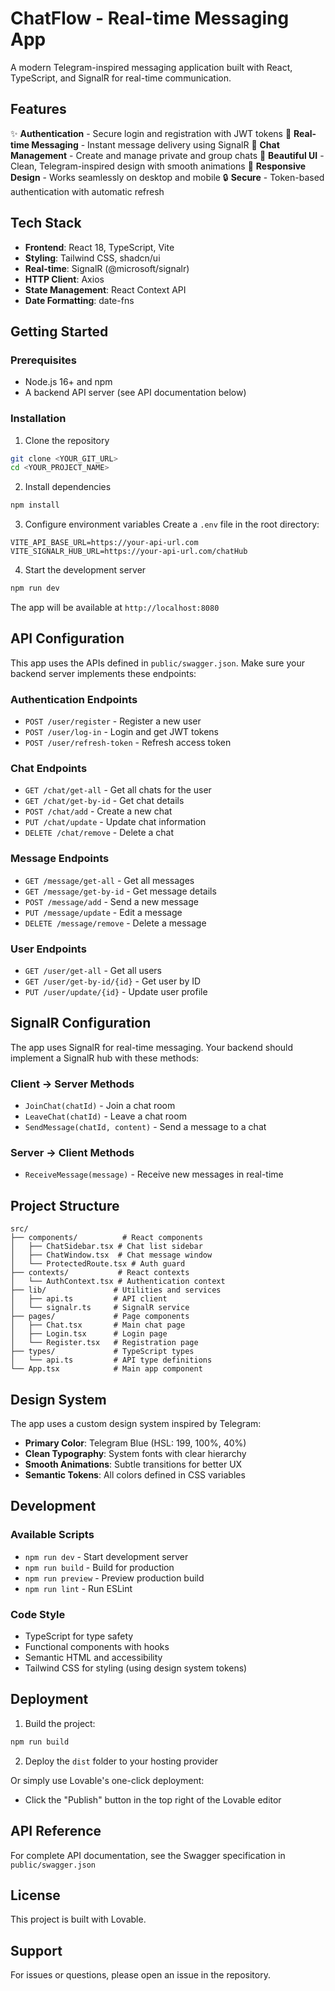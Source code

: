 # ChatFlow - Real-time Messaging App

A modern Telegram-inspired messaging application built with React, TypeScript, and SignalR for real-time communication.

## Features

✨ **Authentication** - Secure login and registration with JWT tokens
💬 **Real-time Messaging** - Instant message delivery using SignalR
👥 **Chat Management** - Create and manage private and group chats
🎨 **Beautiful UI** - Clean, Telegram-inspired design with smooth animations
📱 **Responsive Design** - Works seamlessly on desktop and mobile
🔒 **Secure** - Token-based authentication with automatic refresh

## Tech Stack

- **Frontend**: React 18, TypeScript, Vite
- **Styling**: Tailwind CSS, shadcn/ui
- **Real-time**: SignalR (@microsoft/signalr)
- **HTTP Client**: Axios
- **State Management**: React Context API
- **Date Formatting**: date-fns

## Getting Started

### Prerequisites

- Node.js 16+ and npm
- A backend API server (see API documentation below)

### Installation

1. Clone the repository
```bash
git clone <YOUR_GIT_URL>
cd <YOUR_PROJECT_NAME>
```

2. Install dependencies
```bash
npm install
```

3. Configure environment variables
Create a `.env` file in the root directory:
```env
VITE_API_BASE_URL=https://your-api-url.com
VITE_SIGNALR_HUB_URL=https://your-api-url.com/chatHub
```

4. Start the development server
```bash
npm run dev
```

The app will be available at `http://localhost:8080`

## API Configuration

This app uses the APIs defined in `public/swagger.json`. Make sure your backend server implements these endpoints:

### Authentication Endpoints
- `POST /user/register` - Register a new user
- `POST /user/log-in` - Login and get JWT tokens
- `POST /user/refresh-token` - Refresh access token

### Chat Endpoints
- `GET /chat/get-all` - Get all chats for the user
- `GET /chat/get-by-id` - Get chat details
- `POST /chat/add` - Create a new chat
- `PUT /chat/update` - Update chat information
- `DELETE /chat/remove` - Delete a chat

### Message Endpoints
- `GET /message/get-all` - Get all messages
- `GET /message/get-by-id` - Get message details
- `POST /message/add` - Send a new message
- `PUT /message/update` - Edit a message
- `DELETE /message/remove` - Delete a message

### User Endpoints
- `GET /user/get-all` - Get all users
- `GET /user/get-by-id/{id}` - Get user by ID
- `PUT /user/update/{id}` - Update user profile

## SignalR Configuration

The app uses SignalR for real-time messaging. Your backend should implement a SignalR hub with these methods:

### Client → Server Methods
- `JoinChat(chatId)` - Join a chat room
- `LeaveChat(chatId)` - Leave a chat room
- `SendMessage(chatId, content)` - Send a message to a chat

### Server → Client Methods
- `ReceiveMessage(message)` - Receive new messages in real-time

## Project Structure

```
src/
├── components/          # React components
│   ├── ChatSidebar.tsx # Chat list sidebar
│   ├── ChatWindow.tsx  # Chat message window
│   └── ProtectedRoute.tsx # Auth guard
├── contexts/           # React contexts
│   └── AuthContext.tsx # Authentication context
├── lib/               # Utilities and services
│   ├── api.ts         # API client
│   └── signalr.ts     # SignalR service
├── pages/             # Page components
│   ├── Chat.tsx       # Main chat page
│   ├── Login.tsx      # Login page
│   └── Register.tsx   # Registration page
├── types/             # TypeScript types
│   └── api.ts         # API type definitions
└── App.tsx            # Main app component
```

## Design System

The app uses a custom design system inspired by Telegram:

- **Primary Color**: Telegram Blue (HSL: 199, 100%, 40%)
- **Clean Typography**: System fonts with clear hierarchy
- **Smooth Animations**: Subtle transitions for better UX
- **Semantic Tokens**: All colors defined in CSS variables

## Development

### Available Scripts

- `npm run dev` - Start development server
- `npm run build` - Build for production
- `npm run preview` - Preview production build
- `npm run lint` - Run ESLint

### Code Style

- TypeScript for type safety
- Functional components with hooks
- Semantic HTML and accessibility
- Tailwind CSS for styling (using design system tokens)

## Deployment

1. Build the project:
```bash
npm run build
```

2. Deploy the `dist` folder to your hosting provider

Or simply use Lovable's one-click deployment:
- Click the "Publish" button in the top right of the Lovable editor

## API Reference

For complete API documentation, see the Swagger specification in `public/swagger.json`

## License

This project is built with Lovable.

## Support

For issues or questions, please open an issue in the repository.
